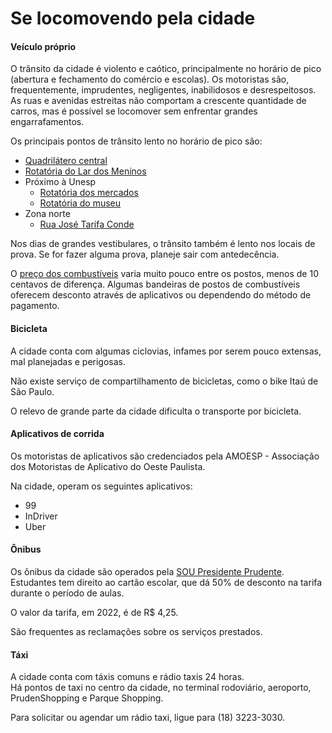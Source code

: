 # Se locomovendo pela cidade

#### Veículo próprio

O trânsito da cidade é violento e caótico, principalmente no horário de pico (abertura e fechamento do comércio e escolas). Os motoristas são, frequentemente, imprudentes, negligentes, inabilidosos e desrespeitosos.  
As ruas e avenidas estreitas não comportam a crescente quantidade de carros, mas é possível se locomover sem enfrentar grandes engarrafamentos.

Os principais pontos de trânsito lento no horário de pico são:

- [Quadrilátero central](https:/.google.com/maps/@-22.1240667,-51.3860823,17.1z)
- [Rotatória do Lar dos Meninos](https://google.com/maps/@-22.0994998,-51.4257092,17.53z)
- Próximo à Unesp
  - [Rotatória dos mercados](https://google.com/maps/@-22.1145206,-51.4125003,18.79z)
  - [Rotatória do museu](https://google.com/maps/@-22.116341,-51.4113028,18.79z)
- Zona norte
  - [Rua José Tarifa Conde](https://google.com/maps/@-22.1043062,-51.3896192,17.88z)

Nos dias de grandes vestibulares, o trânsito também é lento nos locais de prova. Se for fazer alguma prova, planeje sair com antedecência.

O [preço dos combustíveis](https://precodoscombustiveis.com.br/pt-br/city/brasil/sao-paulo/presidente-prudente/3732) varia muito pouco entre os postos, menos de 10 centavos de diferença.
Algumas bandeiras de postos de combustíveis oferecem desconto através de aplicativos ou dependendo do método de pagamento.

#### Bicicleta

A cidade conta com algumas ciclovias, infames por serem pouco extensas, mal planejadas e perigosas.

Não existe serviço de compartilhamento de bicicletas, como o bike Itaú de São Paulo.

O relevo de grande parte da cidade dificulta o transporte por bicicleta.

#### Aplicativos de corrida

Os motoristas de aplicativos são credenciados pela AMOESP - Associação dos Motoristas de Aplicativo do Oeste Paulista.

Na cidade, operam os seguintes aplicativos:

- 99
- InDriver
- Uber

#### Ônibus

Os ônibus da cidade são operados pela [SOU Presidente Prudente](https://soupresidenteprudente.com.br/).  
Estudantes tem direito ao cartão escolar, que dá 50% de desconto na tarifa durante o período de aulas.

O valor da tarifa, em 2022, é de R$ 4,25.

São frequentes as reclamações sobre os serviços prestados.

#### Táxi

A cidade conta com táxis comuns e rádio taxis 24 horas.  
Há pontos de taxi no centro da cidade, no terminal rodoviário, aeroporto, PrudenShopping e Parque Shopping.

Para solicitar ou agendar um rádio taxi, ligue para (18) 3223-3030.
